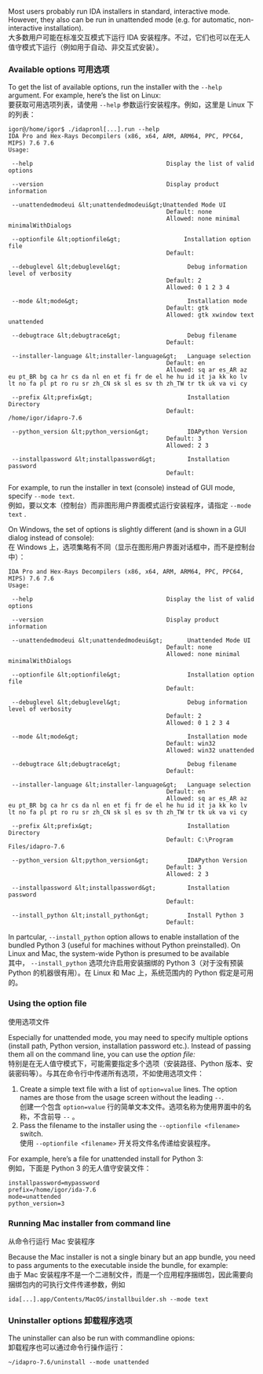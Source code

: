 Most users probably run IDA installers in standard, interactive mode. However, they also can be run in unattended mode (e.g. for automatic, non-interactive installation).  
大多数用户可能在标准交互模式下运行 IDA 安装程序。不过，它们也可以在无人值守模式下运行（例如用于自动、非交互式安装）。

### Available options 可用选项

To get the list of available options, run the installer with the `--help` argument. For example, here’s the list on Linux:  
要获取可用选项列表，请使用 `--help` 参数运行安装程序。例如，这里是 Linux 下的列表：

```
igor@/home/igor$ ./idapronl[...].run --help
IDA Pro and Hex-Rays Decompilers (x86, x64, ARM, ARM64, PPC, PPC64, MIPS) 7.6 7.6
Usage:

 --help                                      Display the list of valid options

 --version                                   Display product information

 --unattendedmodeui &lt;unattendedmodeui&gt;Unattended Mode UI
                                             Default: none
                                             Allowed: none minimal minimalWithDialogs

 --optionfile &lt;optionfile&gt;                  Installation option file
                                             Default:

 --debuglevel &lt;debuglevel&gt;                   Debug information level of verbosity
                                             Default: 2
                                             Allowed: 0 1 2 3 4

 --mode &lt;mode&gt;                               Installation mode
                                             Default: gtk
                                             Allowed: gtk xwindow text unattended

 --debugtrace &lt;debugtrace&gt;                   Debug filename
                                             Default:

 --installer-language &lt;installer-language&gt;   Language selection
                                             Default: en
                                             Allowed: sq ar es_AR az eu pt_BR bg ca hr cs da nl en et fi fr de el he hu id it ja kk ko lv lt no fa pl pt ro ru sr zh_CN sk sl es sv th zh_TW tr tk uk va vi cy

 --prefix &lt;prefix&gt;                           Installation Directory
                                             Default: /home/igor/idapro-7.6

 --python_version &lt;python_version&gt;           IDAPython Version
                                             Default: 3
                                             Allowed: 2 3

 --installpassword &lt;installpassword&gt;         Installation password
                                             Default:
```

For example, to run the installer in text (console) instead of GUI mode, specify `--mode text`.  
例如，要以文本（控制台）而非图形用户界面模式运行安装程序，请指定 `--mode text` .

On Windows, the set of options is slightly different (and is shown in a GUI dialog instead of console):  
在 Windows 上，选项集略有不同（显示在图形用户界面对话框中，而不是控制台中）：

```
IDA Pro and Hex-Rays Decompilers (x86, x64, ARM, ARM64, PPC, PPC64, MIPS) 7.6 7.6
Usage:

 --help                                      Display the list of valid options

 --version                                   Display product information

 --unattendedmodeui &lt;unattendedmodeui&gt;       Unattended Mode UI
                                             Default: none
                                             Allowed: none minimal minimalWithDialogs

 --optionfile &lt;optionfile&gt;                   Installation option file
                                             Default: 

 --debuglevel &lt;debuglevel&gt;                   Debug information level of verbosity
                                             Default: 2
                                             Allowed: 0 1 2 3 4

 --mode &lt;mode&gt;                               Installation mode
                                             Default: win32
                                             Allowed: win32 unattended

 --debugtrace &lt;debugtrace&gt;                   Debug filename
                                             Default: 

 --installer-language &lt;installer-language&gt;   Language selection
                                             Default: en
                                             Allowed: sq ar es_AR az eu pt_BR bg ca hr cs da nl en et fi fr de el he hu id it ja kk ko lv lt no fa pl pt ro ru sr zh_CN sk sl es sv th zh_TW tr tk uk va vi cy

 --prefix &lt;prefix&gt;                           Installation Directory
                                             Default: C:\Program Files/idapro-7.6

 --python_version &lt;python_version&gt;           IDAPython Version
                                             Default: 3
                                             Allowed: 2 3

 --installpassword &lt;installpassword&gt;         Installation password
                                             Default: 

 --install_python &lt;install_python&gt;           Install Python 3
                                             Default: 
```

In partcular, `--install_python` option allows to enable installation of the bundled Python 3 (useful for machines without Python preinstalled). On Linux and Mac, the system-wide Python is presumed to be available  
其中， `--install_python` 选项允许启用安装捆绑的 Python 3（对于没有预装 Python 的机器很有用）。在 Linux 和 Mac 上，系统范围内的 Python 假定是可用的。

### Using the option file  
使用选项文件

Especially for unattended mode, you may need to specify multiple options (install path, Python version, installation password etc.). Instead of passing them all on the command line, you can use the _option file:_  
特别是在无人值守模式下，可能需要指定多个选项（安装路径、Python 版本、安装密码等）。与其在命令行中传递所有选项，不如使用选项文件：

1.  Create a simple text file with a list of `option=value` lines. The option names are those from the usage screen without the leading `--`.  
    创建一个包含 `option=value` 行的简单文本文件。选项名称为使用界面中的名称，不含前导 `--` 。
2.  Pass the filename to the installer using the `--optionfile <filename>` switch.  
    使用 `--optionfile <filename>` 开关将文件名传递给安装程序。

For example, here’s a file for unattended install for Python 3:  
例如，下面是 Python 3 的无人值守安装文件：

```
installpassword=mypassword
prefix=/home/igor/ida-7.6
mode=unattended
python_version=3
```

### Running Mac installer from command line  
从命令行运行 Mac 安装程序

Because the Mac installer is not a single binary but an app bundle, you need to pass arguments to the executable inside the bundle, for example:  
由于 Mac 安装程序不是一个二进制文件，而是一个应用程序捆绑包，因此需要向捆绑包内的可执行文件传递参数，例如

```
ida[...].app/Contents/MacOS/installbuilder.sh --mode text
```

### Uninstaller options 卸载程序选项

The uninstaller can also be run with commandline opions:  
卸载程序也可以通过命令行操作运行：

`~/idapro-7.6/uninstall --mode unattended`